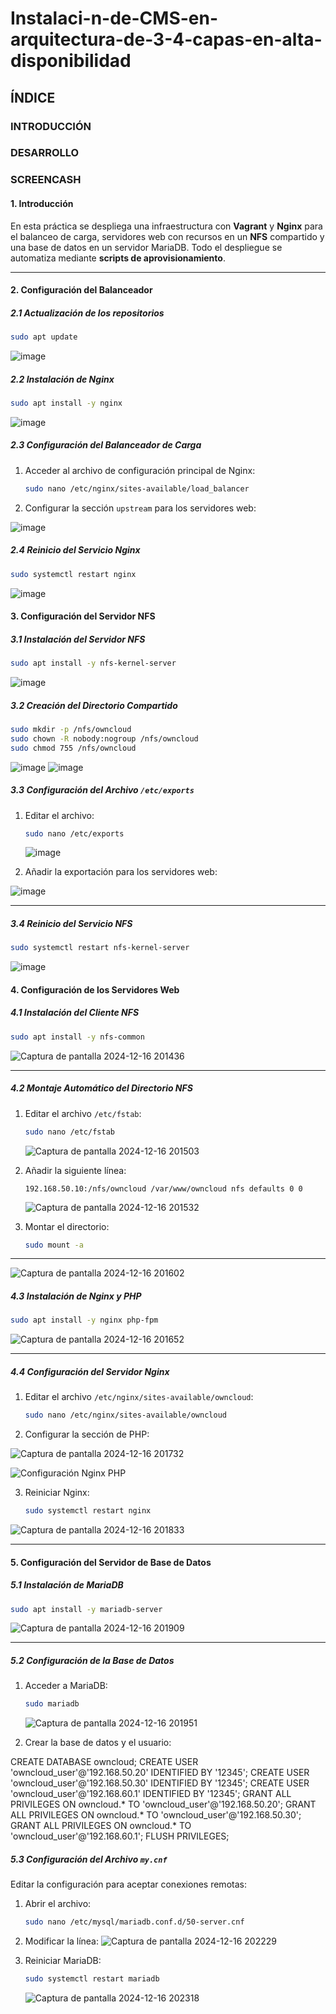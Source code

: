 # Instalaci-n-de-CMS-en-arquitectura-de-3-4-capas-en-alta-disponibilidad

## ÍNDICE
### INTRODUCCIÓN
### DESARROLLO
### SCREENCASH

#### **1. Introducción**
En esta práctica se despliega una infraestructura con **Vagrant** y **Nginx** para el balanceo de carga, servidores web con recursos en un **NFS** compartido y una base de datos en un servidor MariaDB. Todo el despliegue se automatiza mediante **scripts de aprovisionamiento**.

---

#### **2. Configuración del Balanceador**

##### **2.1 Actualización de los repositorios**
```bash
sudo apt update
```
![image](https://github.com/user-attachments/assets/2ed9ea96-de8a-472f-8030-bb5b5e62fe83)

##### **2.2 Instalación de Nginx**
```bash
sudo apt install -y nginx
```
![image](https://github.com/user-attachments/assets/bf552d7e-9fe7-40cc-a361-da9fca7a62a2)

##### **2.3 Configuración del Balanceador de Carga**
1. Acceder al archivo de configuración principal de Nginx:
   ```bash
   sudo nano /etc/nginx/sites-available/load_balancer
   ```
2. Configurar la sección `upstream` para los servidores web:

![image](https://github.com/user-attachments/assets/f439b675-8413-4bec-a6b5-df8ef9aacede)

##### **2.4 Reinicio del Servicio Nginx**
```bash
sudo systemctl restart nginx
```
![image](https://github.com/user-attachments/assets/24929ddb-aaef-43de-8e32-4f3a0c3c3ccf)

#### **3. Configuración del Servidor NFS**

##### **3.1 Instalación del Servidor NFS**
```bash
sudo apt install -y nfs-kernel-server
```
![image](https://github.com/user-attachments/assets/af91fb8a-0a1f-44c3-89af-b44db5119765)


##### **3.2 Creación del Directorio Compartido**
```bash
sudo mkdir -p /nfs/owncloud
sudo chown -R nobody:nogroup /nfs/owncloud
sudo chmod 755 /nfs/owncloud
```
![image](https://github.com/user-attachments/assets/c3a625e8-0229-41fe-8bfa-1901c2cd935a)
![image](https://github.com/user-attachments/assets/f08abfe8-6a74-42b1-8a0a-4a65a78aef85)

##### **3.3 Configuración del Archivo `/etc/exports`**
1. Editar el archivo:
   ```bash
   sudo nano /etc/exports
   ```
   ![image](https://github.com/user-attachments/assets/c0ac18c7-0b55-4590-924a-cca2af7266af)

2. Añadir la exportación para los servidores web:
   
 ![image](https://github.com/user-attachments/assets/c583c9b1-499a-433c-8e7d-a5282c9d1039)

---

##### **3.4 Reinicio del Servicio NFS**
```bash
sudo systemctl restart nfs-kernel-server
```
![image](https://github.com/user-attachments/assets/e45760d4-3f58-49bb-95af-d902dc9e40b2)

#### **4. Configuración de los Servidores Web**

##### **4.1 Instalación del Cliente NFS**
```bash
sudo apt install -y nfs-common
```
![Captura de pantalla 2024-12-16 201436](https://github.com/user-attachments/assets/54e8605d-b410-4fa7-a830-88d946ae12cb)

---

##### **4.2 Montaje Automático del Directorio NFS**
1. Editar el archivo `/etc/fstab`:
   ```bash
   sudo nano /etc/fstab
   ```
   ![Captura de pantalla 2024-12-16 201503](https://github.com/user-attachments/assets/0c29dbb1-4300-4540-aa0b-1964a9a984e7)

2. Añadir la siguiente línea:
   ```
   192.168.50.10:/nfs/owncloud /var/www/owncloud nfs defaults 0 0
   ```
   ![Captura de pantalla 2024-12-16 201532](https://github.com/user-attachments/assets/bbf4fb68-a14f-4510-b534-36781a9ccacf)

3. Montar el directorio:
   ```bash
   sudo mount -a
   ```
---
![Captura de pantalla 2024-12-16 201602](https://github.com/user-attachments/assets/e3c5c216-6db4-4912-9e40-1d669b369882)

##### **4.3 Instalación de Nginx y PHP**
```bash
sudo apt install -y nginx php-fpm
```

![Captura de pantalla 2024-12-16 201652](https://github.com/user-attachments/assets/e488c6b7-478c-4197-ac3b-98cee16ae99e)

---

##### **4.4 Configuración del Servidor Nginx**
1. Editar el archivo `/etc/nginx/sites-available/owncloud`:
   ```bash
   sudo nano /etc/nginx/sites-available/owncloud
   ```

2. Configurar la sección de PHP:

  ![Captura de pantalla 2024-12-16 201732](https://github.com/user-attachments/assets/18e847a0-0d34-47d0-b1b4-5e0790e90ead)

![Configuración Nginx PHP](./capturas/configuracion_nginx_php.png)

3. Reiniciar Nginx:
   ```bash
   sudo systemctl restart nginx
   ```

![Captura de pantalla 2024-12-16 201833](https://github.com/user-attachments/assets/296b108e-5d3e-4858-bfb8-3acfb55b8f67)

---

#### **5. Configuración del Servidor de Base de Datos**

##### **5.1 Instalación de MariaDB**
```bash
sudo apt install -y mariadb-server
```
![Captura de pantalla 2024-12-16 201909](https://github.com/user-attachments/assets/65420015-a923-47b8-bbe6-5829c9d42dab)

---

##### **5.2 Configuración de la Base de Datos**
1. Acceder a MariaDB:
   ```bash
   sudo mariadb
   ```
   ![Captura de pantalla 2024-12-16 201951](https://github.com/user-attachments/assets/3925ad97-4bbb-408b-a6e9-7c062ae21853)

2. Crear la base de datos y el usuario:

CREATE DATABASE owncloud;
CREATE USER 'owncloud_user'@'192.168.50.20' IDENTIFIED BY '12345';
CREATE USER 'owncloud_user'@'192.168.50.30' IDENTIFIED BY '12345';
CREATE USER 'owncloud_user'@'192.168.60.1' IDENTIFIED BY '12345';
GRANT ALL PRIVILEGES ON owncloud.* TO 'owncloud_user'@'192.168.50.20';
GRANT ALL PRIVILEGES ON owncloud.* TO 'owncloud_user'@'192.168.50.30';
GRANT ALL PRIVILEGES ON owncloud.* TO 'owncloud_user'@'192.168.60.1';
FLUSH PRIVILEGES;

##### **5.3 Configuración del Archivo `my.cnf`**
Editar la configuración para aceptar conexiones remotas:

1. Abrir el archivo:
   ```bash
   sudo nano /etc/mysql/mariadb.conf.d/50-server.cnf
   ```
2. Modificar la línea:
  ![Captura de pantalla 2024-12-16 202229](https://github.com/user-attachments/assets/8ef3a18b-0e38-4019-a69f-f7e6efa2dc7a)

3. Reiniciar MariaDB:
   ```bash
   sudo systemctl restart mariadb
   ```
   ![Captura de pantalla 2024-12-16 202318](https://github.com/user-attachments/assets/010df73a-2034-4078-b8ec-2be6ab1fd925)
